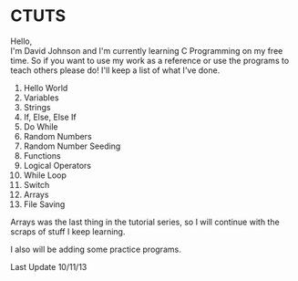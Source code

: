 CTUTS
=====

Hello, 
<br>
I'm David Johnson and I'm currently learning C Programming on my free time. So if you want to use my work as a reference or use the programs to teach others please do! I'll keep a list of what I've done.

1. Hello World
2. Variables
3. Strings
4. If, Else, Else If
5. Do While
6. Random Numbers
7. Random Number Seeding
8. Functions
9. Logical Operators
10. While Loop
11. Switch
12. Arrays
13. File Saving

Arrays was the last thing in the tutorial series, so I will continue with the scraps of stuff I keep learning. 

I also will be adding some practice programs.

Last Update 10/11/13
